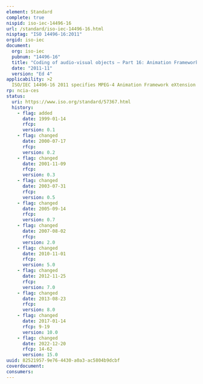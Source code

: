 ```yaml
---
element: Standard
complete: true
nispid: iso-iec-14496-16
url: /standard/iso-iec-14496-16.html
nisptag: "ISO 14496-16:2011"
orgid: iso-iec
document:
  org: iso-iec
  pubnum: "14496-16"
  title: "Coding of audio-visual objects — Part 16: Animation Framework eXtension (AFX)"
  date: "2011-11"
  version: "Ed 4"
applicability: >2
  ISO/IEC 14496-16 2011 specifies MPEG-4 Animation Framework eXtension (AFX) model for representing and encoding 3D graphics assets to be used standalone or integrated in interactive multimedia presentations (the latter when combined with other parts of MPEG-4). Within this model, MPEG-4 is extended with higher-level synthetic objects for geometry, texture, and animation as well as dedicated compressed representations.
rp: ncia-ces
status:
  uri: https://www.iso.org/standard/57367.html
  history: 
    - flag: added
      date: 1999-01-14
      rfcp: 
      version: 0.1
    - flag: changed
      date: 2000-07-17
      rfcp: 
      version: 0.2
    - flag: changed
      date: 2001-11-09
      rfcp: 
      version: 0.3
    - flag: changed
      date: 2003-07-31
      rfcp: 
      version: 0.5
    - flag: changed
      date: 2005-09-14
      rfcp: 
      version: 0.7
    - flag: changed
      date: 2007-08-02
      rfcp: 
      version: 2.0
    - flag: changed
      date: 2010-11-01
      rfcp: 
      version: 5.0
    - flag: changed
      date: 2012-11-25
      rfcp: 
      version: 7.0
    - flag: changed
      date: 2013-08-23
      rfcp: 
      version: 8.0
    - flag: changed
      date: 2017-01-14
      rfcp: 9-19
      version: 10.0
    - flag: changed
      date: 2022-12-20
      rfcp: 14-62
      version: 15.0
uuid: 82521957-9e76-4430-a0a3-ac5804b9dcbf
coverdocument:
consumers:
---
```

